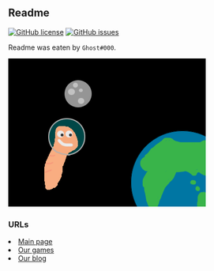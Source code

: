 ## Readme

[![GitHub license](https://img.shields.io/github/license/VitalikLevin/VitalikLevin.github.io)](https://github.com/VitalikLevin/VitalikLevin.github.io)
[![GitHub issues](https://img.shields.io/github/issues/VitalikLevin/VitalikLevin.github.io)](https://github.com/VitalikLevin/VitalikLevin.github.io)

Readme was eaten by ```Ghost#000```.

<img src="files/images/open-graph.png">

<h3>URLs</h3>

<li><a href="https://vitaliklevin.github.io">Main page</a></li>
<li><a href="https://vitaliklevin.github.io/games">Our games</a></li>
<li><a href="https://vitaliklevin.github.io/blog">Our blog</a>